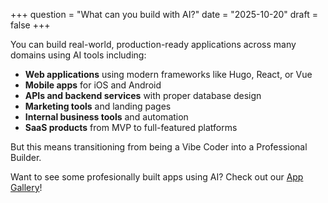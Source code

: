 +++
question = "What can you build with AI?"
date = "2025-10-20"
draft = false
+++

You can build real-world, production-ready applications across many domains using AI tools including:

- **Web applications** using modern frameworks like Hugo, React, or Vue
- **Mobile apps** for iOS and Android
- **APIs and backend services** with proper database design
- **Marketing tools** and landing pages
- **Internal business tools** and automation
- **SaaS products** from MVP to full-featured platforms

But this means transitioning from being a Vibe Coder into a Professional Builder.

Want to see some profesionally built apps using AI?  Check out our [App Gallery](/apps)!
